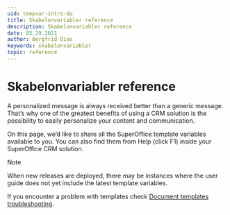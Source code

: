 ```yaml
---
uid: tempvar-intro-da
title: Skabelonvariabler reference
description: Skabelonvariabler reference
date: 05.29.2021
author: Bergfrid Dias
keywords: skabelonvariabler
topic: reference
---
```


# Skabelonvariabler reference

A personalized message is always received better than a generic message. That’s why one of the greatest benefits of using a CRM solution is the possibility to easily personalize your content and communication.

On this page, we’d like to share all the SuperOffice template variables available to you. You can also find them from Help (click F1) inside your SuperOffice CRM solution.

> [!NOTE]
> When new releases are deployed, there may be instances where the user guide does not yet include the latest template variables.

If you encounter a problem with templates check [Document templates troubleshooting][2].

<!-- Referenced links -->
[2]: ../learn/troubleshooting.md

